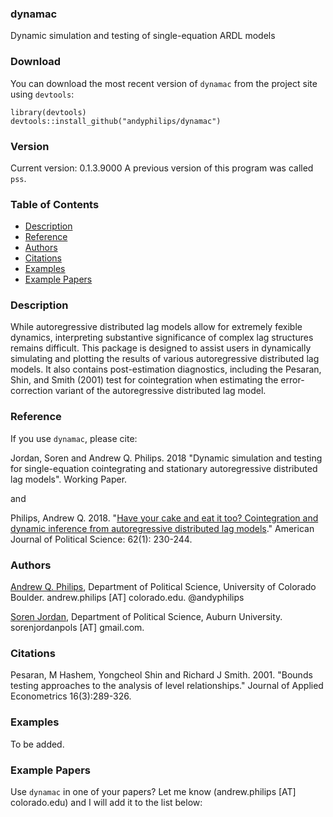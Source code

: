 ### dynamac
Dynamic simulation and testing of single-equation ARDL models

### Download 
You can download the most recent version of `dynamac` from the project site using `devtools`:
```
library(devtools)
devtools::install_github("andyphilips/dynamac")
```

### Version
Current version: 0.1.3.9000 A previous version of this program was called `pss`.

### Table of Contents
 * [Description](#description)
 * [Reference](#reference)
 * [Authors](#authors)
 * [Citations](#citations)
 * [Examples](#examples)
 * [Example Papers](#example-papers)
 
### Description<a id="description"></a>
While autoregressive distributed lag models allow for extremely fexible dynamics, interpreting substantive significance of complex lag structures remains difficult. This package is designed to assist users in dynamically simulating and plotting the results of various autoregressive distributed lag models. It also contains post-estimation diagnostics, including the Pesaran, Shin, and Smith (2001) test for cointegration when estimating the error-correction variant of the autoregressive distributed lag model.

 
### Reference<a id="reference"></a>
If you use `dynamac`, please cite:

Jordan, Soren and Andrew Q. Philips. 2018 "Dynamic simulation and testing for single-equation cointegrating and stationary autoregressive distributed lag models". Working Paper.

and

Philips, Andrew Q. 2018. "[Have your cake and eat it too? Cointegration and dynamic inference from autoregressive distributed lag models](http://dx.doi.org/10.1111/ajps.12318)." American Journal of Political Science: 62(1): 230-244.

### Authors<a id="authors"></a>

[Andrew Q. Philips](http://www.andyphilips.com), Department of Political Science, University of Colorado Boulder. andrew.philips [AT] colorado.edu. @andyphilips

[Soren Jordan](http://sorenjordan.com), Department of Political Science, Auburn University. sorenjordanpols [AT] gmail.com.

### Citations<a id="citations"></a>

Pesaran, M Hashem, Yongcheol Shin and Richard J Smith. 2001. "Bounds testing approaches to the analysis of level relationships." Journal of Applied Econometrics 16(3):289-326.

### Examples<a id="examples"></a>

To be added.

### Example Papers<a id="example-papers"></a>
Use `dynamac` in one of your papers? Let me know (andrew.philips [AT] colorado.edu) and I will add it to the list below:
